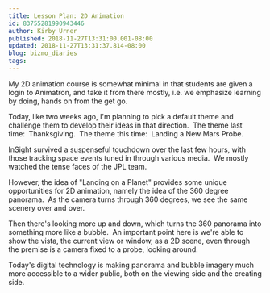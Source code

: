 ```yaml
---
title: Lesson Plan: 2D Animation
id: 83755281990943446
author: Kirby Urner
published: 2018-11-27T13:31:00.001-08:00
updated: 2018-11-27T13:31:37.814-08:00
blog: bizmo_diaries
tags: 
---
```


My 2D animation course is somewhat minimal in that students are given a login to Animatron, and take it from there mostly, i.e. we emphasize learning by doing, hands on from the get go.

Today, like two weeks ago, I'm planning to pick a default theme and challenge them to develop their ideas in that direction.  The theme last time:  Thanksgiving.  The theme this time:  Landing a New Mars Probe.

InSight survived a suspenseful touchdown over the last few hours, with those tracking space events tuned in through various media.  We mostly watched the tense faces of the JPL team.

However, the idea of "Landing on a Planet" provides some unique opportunities for 2D animation, namely the idea of the 360 degree panorama.  As the camera turns through 360 degrees, we see the same scenery over and over.

Then there's looking more up and down, which turns the 360 panorama into something more like a bubble.  An important point here is we're able to show the vista, the current view or window, as a 2D scene, even through the premise is a camera fixed to a probe, looking around.

Today's digital technology is making panorama and bubble imagery much more accessible to a wider public, both on the viewing side and the creating side.